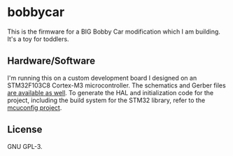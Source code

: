 # bobbycar
This is the firmware for a BIG Bobby Car modification which I am building. It's
a toy for toddlers.

## Hardware/Software
I'm running this on a custom development board I designed on an STM32F103C8
Cortex-M3 microcontroller. The schematics and Gerber files [are available as
well](https://github.com/johndoe31415/pcbs). To generate the HAL and
initialization code for the project, including the build system for the STM32
library, refer to the [mcuconfig
project](https://github.com/johndoe31415/mcuconfig).

## License
GNU GPL-3.
